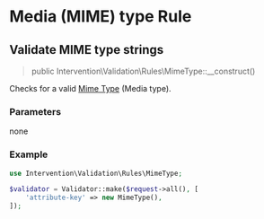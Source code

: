 # Media (MIME) type Rule
## Validate MIME type strings

> public Intervention\Validation\Rules\MimeType::__construct()

Checks for a valid [Mime Type](https://en.wikipedia.org/wiki/Media_type) (Media type).

### Parameters

none

### Example

```php
use Intervention\Validation\Rules\MimeType;

$validator = Validator::make($request->all(), [
    'attribute-key' => new MimeType(),
]);
```


